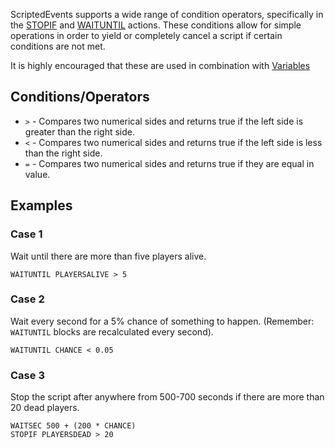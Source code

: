 ScriptedEvents supports a wide range of condition operators, specifically in the [STOPIF](https://github.com/Thundermaker300/ScriptedEvents/wiki/STOPIF) and [WAITUNTIL](https://github.com/Thundermaker300/ScriptedEvents/wiki/WAITUNTIL) actions. These conditions allow for simple operations in order to yield or completely cancel a script if certain conditions are not met.

It is highly encouraged that these are used in combination with [Variables](https://github.com/Thundermaker300/ScriptedEvents/wiki/Variables)

## Conditions/Operators
* `>` - Compares two numerical sides and returns true if the left side is greater than the right side.
* `<` - Compares two numerical sides and returns true if the left side is less than the right side.
* `=` - Compares two numerical sides and returns true if they are equal in value.

## Examples
### Case 1
Wait until there are more than five players alive.
```
WAITUNTIL PLAYERSALIVE > 5
```

### Case 2
Wait every second for a 5% chance of something to happen. (Remember: `WAITUNTIL` blocks are recalculated every second).
```
WAITUNTIL CHANCE < 0.05
```

### Case 3
Stop the script after anywhere from 500-700 seconds if there are more than 20 dead players.
```
WAITSEC 500 + (200 * CHANCE)
STOPIF PLAYERSDEAD > 20
```
